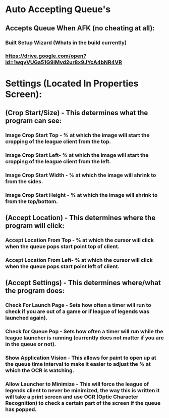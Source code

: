 # Auto Accepting Queue's

## Accepts Queue When AFK (no cheating at all):
### Built Setup Wizard (Whats in the build currently) 
### https://drive.google.com/open?id=1wqvVUGa51G9iMvd2ur8x9JYcA4bNR4VR

# Settings (Located In Properties Screen):
## (Crop Start/Size) - This determines what the program can see:
### Image Crop Start Top - % at which the image will start the cropping of the league client from the top.
### Image Crop Start Left- % at which the image will start the cropping of the league client from the left.
### Image Crop Start Width - % at which the image will shrink to from the sides.
### Image Crop Start Height - % at which the image will shrink to from the top/bottom.

## (Accept Location) - This determines where the program will click:
### Accept Location From Top - % at which the cursor will click when the queue pops start point top of client.
### Accept Location From Left- % at which the cursor will click when the queue pops start point left of client.

## (Accept Settings) - This determines where/what the program does:
### Check For Launch Page - Sets how often a timer will run to check if you are out of a game or if league of legends was launched again).
### Check for Queue Pop - Sets how often a timer will run while the league launcher is running (currently does not matter if you are in the queue or not).
### Show Application Vision - This allows for paint to open up at the queue time interval to make it easier to adjust the % at which the OCR is watching.
### Allow Launcher to Minimize - This will force the league of legends client to never be minimized, the way this is written it will take a print screen and use OCR (Optic Character Recognition) to check a certain part of the screen if the queue has popped.


